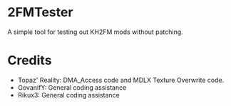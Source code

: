 # 2FMTester
A simple tool for testing out KH2FM mods without patching.

# Credits
- Topaz' Reality: DMA_Access code and MDLX Texture Overwrite code.
- GovanifY: General coding assistance
- Rikux3: General coding assistance
